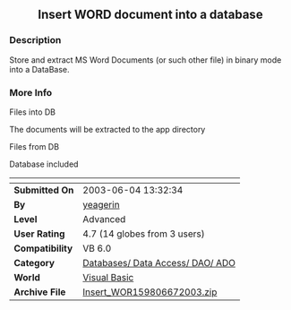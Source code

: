 ﻿<div align="center">

## Insert WORD document into a database


</div>

### Description

Store and extract MS Word Documents (or such other file) in binary mode into a DataBase.
 
### More Info
 
Files into DB

The documents will be extracted to the app directory

Files from DB

Database included


<span>             |<span>
---                |---
**Submitted On**   |2003-06-04 13:32:34
**By**             |[yeagerin](https://github.com/Planet-Source-Code/PSCIndex/blob/master/ByAuthor/yeagerin.md)
**Level**          |Advanced
**User Rating**    |4.7 (14 globes from 3 users)
**Compatibility**  |VB 6\.0
**Category**       |[Databases/ Data Access/ DAO/ ADO](https://github.com/Planet-Source-Code/PSCIndex/blob/master/ByCategory/databases-data-access-dao-ado__1-6.md)
**World**          |[Visual Basic](https://github.com/Planet-Source-Code/PSCIndex/blob/master/ByWorld/visual-basic.md)
**Archive File**   |[Insert\_WOR159806672003\.zip](https://github.com/Planet-Source-Code/yeagerin-insert-word-document-into-a-database__1-46032/archive/master.zip)








